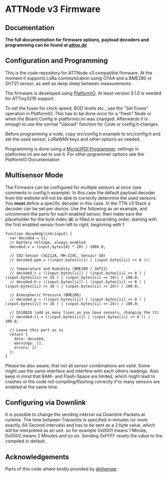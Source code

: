 # ATTNode v3 Firmware

## Documentation

**The full documentation for firmware options, payload decoders and programming can be found at [attno.de](https://www.attno.de/21-firmware-v3)**

## Configuration and Programming

This is the code repository for ATTNode v3 compatible firmware. At the moment it supports LoRa communication using OTAA and a BME280 or SHT21 sensor, as well as deep sleep between measurements.

The firmware is developed using [PlatformIO](https://platformio.org/). At least version 5.1.0 is needed for ATTiny3216 support.

To set the fuses for clock speed, BOD levels etc., use the "Set Fuses" operation in PlatformIO. This has to be done once for a "fresh" Node or when the Board Config in platformio.ini was changed. Afterwards it is enough to use the normal "Upload" function for Code or config.h changes.

Before programming a node, copy src/config.h.example to src/config.h and set the used sensor, LoRaWAN keys and other options as needed.

Programming is done using a [MicroUPDI Programmer](https://github.com/MCUdude/microUPDI), settings in platformio.ini are set to use it. For other pogrammer options see the PlatformIO Documentation

## Multisensor Mode

The Firmware can be configured for multiple sensors at once (see comments in config.h.example). In this case the default payload decoder from the website will not be able to correctly determine the used sensors. You **must** define a specific decoder in this case. In the TTN v3 Stack a decoder can be set per device. Use the following as an example, and uncomment the parts for each enabled sensor, then make sure the placeholder for the byte index (**ii**) 
is filled in ascending order, starting with the first enabled sensor from left to right, beginning with 1

    function decodeUplink(input) {
      var decoded = {};
      // Battery Voltage, always enabled
      decoded.v = (input.bytes[0] * 20) / 1000.0;
      
      // CO2-Sensor (SG112A, MH-Z19C, Sensair S8)
      // decoded.ppm = ((input.bytes[ii]) | (input.bytes[ii] << 8 ));

      // Temperature and Humidity (BME280 / SHT21)
      // decoded.t = ((input.bytes[ii]) | (input.bytes[ii] << 8 ) | (input.bytes[ii] << 16 ) | (input.bytes[ii] << 24)) / 100.0;
      // decoded.h = ((input.bytes[ii]) | (input.bytes[ii] << 8 ) | (input.bytes[ii] << 16 ) | (input.bytes[ii] << 24)) / 100.0;

      // Atmospheric Pressure (BME280)
      // decoded.p = ((input.bytes[ii]) | (input.bytes[ii] << 8 ) | (input.bytes[ii] << 16 ) | (input.bytes[ii] << 24)) / 100.0;

      // DS18B20 (add as many lines as you have sensors, changing the t1)
      // decoded.t1 = ((input.bytes[ii]) | (input.bytes[ii] << 8 )) / 100.0;
  
      // Leave this part as is
      return {
        data: decoded,
        warnings: [],
        errors: []
      };
    }

Please be also aware, that not all sensor combinations are valid. Some might use the same interface and interfere with each others readings. Also keep in mind that RAM- and Flash-Space are limited, which might lead to crashes or the code not compiling/flashing correctly if to many sensors are enabled at the same time.

## Configuring via Downlink

It is possible to change the sending interval via Downlink-Packets at runtime. The time between Transmits is specified in minutes (or more exactly, 64 Second intervals) and has to be sent as a 2 byte value, which will be interpreted as an uint. so for example 0x0001 means 1 Minute, 0x0002 means 2 Minutes and so on. Sending 0xFFFF resets the value to the compiled in default.

## Acknowledgements

Parts of this code where kindly provided by [@shempe](https://twitter.com/shempe)

